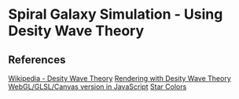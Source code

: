 # Spiral Galaxy Simulation - Using Desity Wave Theory

## References
[Wikipedia - Desity Wave Theory](https://en.wikipedia.org/wiki/Density_wave_theory)
[Rendering with Desity Wave Theory](http://beltoforion.de/article.php?a=spiral_galaxy_renderer&hl=en&p=compiling&s=idLinks#idLinks)
[WebGL/GLSL/Canvas version in JavaScript](http://www.bartoos.net/galaxy-v1/index.html)
[Star Colors](http://www.vendian.org/mncharity/dir3/starcolor/)